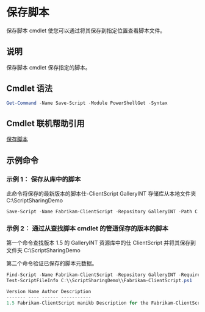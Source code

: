 # 保存脚本

保存脚本 cmdlet 使您可以通过将其保存到指定位置查看脚本文件。

## 说明

保存脚本 cmdlet 保存指定的脚本。

## Cmdlet 语法

```powershell
Get-Command -Name Save-Script -Module PowerShellGet -Syntax
```
## Cmdlet 联机帮助引用

[保存脚本](http://go.microsoft.com/fwlink/?LinkId=619786)

## 示例命令

### 示例 1︰ 保存从库中的脚本
此命令将保存的最新版本的脚本仕-ClientScript GalleryINT 存储库从本地文件夹 C:\ScriptSharingDemo

```powershell
Save-Script -Name Fabrikam-ClientScript -Repository GalleryINT -Path C:\ScriptSharingDemo
```

### 示例 2︰ 通过从查找脚本 cmdlet 的管道保存的版本的脚本

第一个命令查找版本 1.5 的 GalleryINT 资源库中的仕 ClientScript 并将其保存到文件夹 C:\ScriptSharingDemo

第二个命令验证已保存的脚本元数据。

```powershell
Find-Script -Name Fabrikam-ClientScript -Repository GalleryINT -RequiredVersion 1.5 | Save-Script -Path C:\\ScriptSharingDemo
Test-ScriptFileInfo C:\\ScriptSharingDemo\\Fabrikam-ClientScript.ps1

Version Name Author Description
------- ---- ------ -----------
1.5 Fabrikam-ClientScript manikb Description for the Fabrikam-ClientScript script
```
